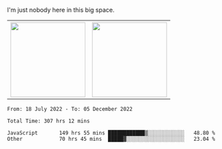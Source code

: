 I'm just nobody here in this big space.
<table>
  <tr>
    <th>
        <img height="175em" src="https://github-readme-stats.vercel.app/api/top-langs/?username=introbond&hide=css,html&layout=compact&theme=nord" />
    </th>
    <th><img height="175em" src="https://github-readme-stats.vercel.app/api/?username=introbond&theme=nord&show_icons=true&hide_border=true&&count_private=true&include_all_commits=true" /></th>
  </tr>
</table>

<!--START_SECTION:waka-->

```text
From: 18 July 2022 - To: 05 December 2022

Total Time: 307 hrs 12 mins

JavaScript       149 hrs 55 mins ████████████▒░░░░░░░░░░░░   48.80 %
Other            70 hrs 45 mins  █████▓░░░░░░░░░░░░░░░░░░░   23.04 %
```

<!--END_SECTION:waka-->
